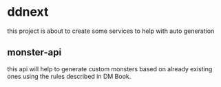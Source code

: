 # ddnext 

this project is about to create some services to help with auto generation 

## monster-api

this api will help to generate custom monsters based on already existing ones using the rules described in DM Book.

